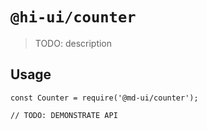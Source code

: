 # `@hi-ui/counter`

> TODO: description

## Usage

```
const Counter = require('@md-ui/counter');

// TODO: DEMONSTRATE API
```

